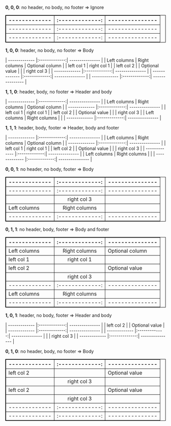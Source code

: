 <p><b>0, 0, 0</b>: no header, no body, no footer => Ignore</p>

| ------------- |:-------------:| --------------- |
| ------------- |:-------------:| --------------- |
| ------------- |:-------------:| --------------- |
| ------------- |:-------------:| --------------- |


<p><b>1, 0, 0</b>: header, no body, no footer => Body</p>

| ------------- |:-------------:| --------------- |
| Left columns  | Right columns | Optional column |
| left col 1    | right col 1   |
| left col 2    |               | Optional value  |
|               | right col 3   |
| ------------- |:-------------:| --------------- |
| ------------- |:-------------:| --------------- |
| ------------- |:-------------:| --------------- |

<p><b>1, 1, 0</b>: header, body, no footer => Header and body</p>

| ------------- |:-------------:| --------------- |
| Left columns  | Right columns | Optional column |
| ------------- |:-------------:| --------------- |
| left col 1    | right col 1   |
| left col 2    |               | Optional value  |
|               | right col 3   |
| Left columns  | Right columns |                 |
| ------------- |:-------------:| --------------- |

<p><b>1, 1, 1</b>: header, body, footer => Header, body and footer</p>

| ------------- |:-------------:| --------------- |
| Left columns  | Right columns | Optional column |
| ------------- |:-------------:| --------------- |
| left col 1    | right col 1   |
| left col 2    |               | Optional value  |
|               | right col 3   |
| ------------- |:-------------:| --------------- |
| Left columns  | Right columns |                 |
| ------------- |:-------------:| --------------- |

<p><b>0, 0, 1</b>: no header, no body, footer => Body</p>

| ------------- |:-------------:| --------------- |
| ------------- |:-------------:| --------------- |
| ------------- |:-------------:| --------------- |
|               | right col 3   |
| Left columns  | Right columns |                 |
| ------------- |:-------------:| --------------- |

<p><b>0, 1, 1</b>: no header, body, footer => Body and footer</p>

| ------------- |:-------------:| --------------- |
| ------------- |:-------------:| --------------- |
| Left columns  | Right columns | Optional column |
| left col 1    | right col 1   |
| left col 2    |               | Optional value  |
|               | right col 3   |
| ------------- |:-------------:| --------------- |
| Left columns  | Right columns |                 |
| ------------- |:-------------:| --------------- |

<p><b>1, 0, 1</b>: header, no body, footer => Header and body</p>

| ------------- |:-------------:| --------------- |
| left col 2    |               | Optional value  |
| ------------- |:-------------:| --------------- |
| ------------- |:-------------:| --------------- |
|               | right col 3   |
| ------------- |:-------------:| --------------- |

<p><b>0, 1, 0</b>: no header, body, no footer => Body</p>

| ------------- |:-------------:| --------------- |
| ------------- |:-------------:| --------------- |
| left col 2    |               | Optional value  |
|               | right col 3   |
| left col 2    |               | Optional value  |
|               | right col 3   |
| ------------- |:-------------:| --------------- |
| ------------- |:-------------:| --------------- |

<style type="text/css">
  table, th, td {
    border: 1px solid black;
    border-collapse: collapse;
  }
</style>
